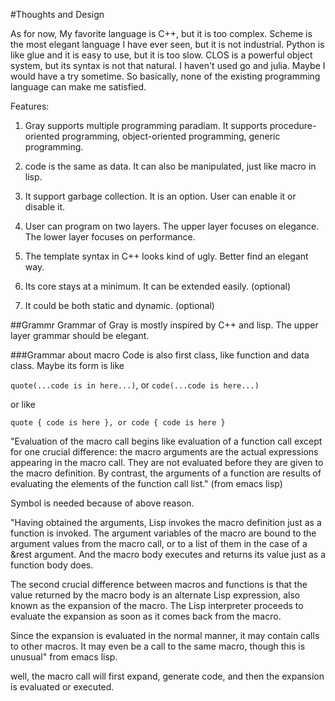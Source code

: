#Thoughts and Design

As for now, My favorite language is C++, but it is too complex. Scheme is the most elegant language I have ever seen, but it is not industrial. Python is like glue and it is easy to use, but it is too slow. CLOS is a powerful object system, but its syntax is not that natural. I haven't used go and julia. Maybe I would have a try sometime. So basically, none of the existing programming language can make me satisfied.
  

Features:

1. Gray supports multiple programming paradiam. It supports procedure-oriented programming, object-oriented programming, generic programming.

2. code is the same as data. It can also be manipulated, just like macro in lisp.

3. It support garbage collection. It is an option. User can enable it or disable it.

4. User can program on two layers. The upper layer focuses on elegance. The lower layer focuses on performance.

5. The template syntax in C++ looks kind of ugly. Better find an elegant way.

6. Its core stays at a minimum. It can be extended easily. (optional)

7. It could be both static and dynamic. (optional)


##Grammr
Grammar of Gray is mostly inspired by C++ and lisp. The upper layer grammar should be elegant.

###Grammar about macro
Code is also first class, like function and data class. Maybe its form is like
    
`quote(...code is in here...)`, or  `code(...code is here...)`
    
or like
    
    quote { code is here }, or code { code is here }

"Evaluation of the macro call begins like evaluation of a function call except for one crucial difference: the macro arguments are the actual expressions appearing in the macro call. They are not evaluated before they are given to the macro definition. By contrast, the arguments of a function are results of evaluating the elements of the function call list." (from emacs lisp)

Symbol is needed because of above reason.

"Having obtained the arguments, Lisp invokes the macro definition just as a function is invoked. The argument variables of the macro are bound to the argument values from the macro call, or to a list of them in the case of a &rest argument. And the macro body executes and returns its value just as a function body does.

The second crucial difference between macros and functions is that the value returned by the macro body is an alternate Lisp expression, also known as the expansion of the macro. The Lisp interpreter proceeds to evaluate the expansion as soon as it comes back from the macro.

Since the expansion is evaluated in the normal manner, it may contain calls to other macros. It may even be a call to the same macro, though this is unusual" from emacs lisp.

well, the macro call will first expand, generate code, and then the expansion is evaluated or executed.

    

  
